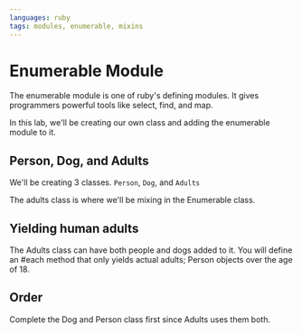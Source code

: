 ```yaml
---
languages: ruby
tags: modules, enumerable, mixins
---
```


# Enumerable Module

The enumerable module is one of ruby's defining modules. It gives programmers powerful tools like select, find, and map. 

In this lab, we'll be creating our own class and adding the enumerable module to it.

## Person, Dog, and Adults
We'll be creating 3 classes. `Person`, `Dog`, and `Adults`

The adults class is where we'll be mixing in the Enumerable class. 

## Yielding human adults
The Adults class can have both people and dogs added to it. You will define an #each method that only yields actual adults; Person objects over the age of 18. 

## Order
Complete the Dog and Person class first since Adults uses them both.
